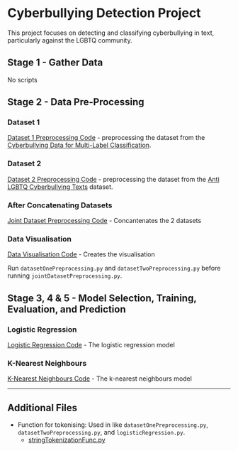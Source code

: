 # Cyberbullying Detection Project

This project focuses on detecting and classifying cyberbullying in text, particularly against the LGBTQ community.

## Stage 1 - Gather Data

No scripts

## Stage 2 - Data Pre-Processing

### Dataset 1

[Dataset 1 Preprocessing Code](./datasetOnePreprocessing.py) -  preprocessing the dataset from the [Cyberbullying Data for Multi-Label Classification](https://www.kaggle.com/datasets/sayankr007/cyber-bullying-data-for-multi-label-classification?select=final_hateXplain.csv).

### Dataset 2

[Dataset 2 Preprocessing Code](./datasetTwoPreprocessing.py) - preprocessing the dataset from the [Anti LGBTQ Cyberbullying Texts](https://www.kaggle.com/datasets/kw5454331/anti-lgbt-cyberbullying-texts) dataset.

### After Concatenating Datasets

[Joint Dataset Preprocessing Code](./jointDatasetPreprocessing.py) - Concantenates the 2 datasets

### Data Visualisation

[Data Visualisation Code](./visualise.py) - Creates the visualisation

Run `datasetOnePreprocessing.py` and `datasetTwoPreprocessing.py` before running `jointDatasetPreprocessing.py`.

## Stage 3, 4 & 5 - Model Selection, Training, Evaluation, and Prediction

### Logistic Regression

[Logistic Regression Code](./logisticRegression.py) - The logistic regression model

### K-Nearest Neighbours

[K-Nearest Neighbours Code](./knn.py) - The k-nearest neighbours model

---

## Additional Files

- Function for tokenising: Used in  like `datasetOnePreprocessing.py`, `datasetTwoPreprocessing.py`, and `logisticRegression.py`.
  - [stringTokenizationFunc.py](./stringTokenizationFunc.py)
